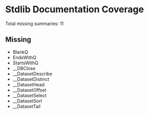 # Stdlib Documentation Coverage

Total missing summaries: 11

## Missing

- BlankQ
- EndsWithQ
- StartsWithQ
- __DBClose
- __DatasetDescribe
- __DatasetDistinct
- __DatasetHead
- __DatasetOffset
- __DatasetSelect
- __DatasetSort
- __DatasetTail
